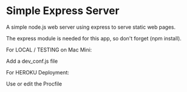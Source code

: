 Simple Express Server
==============

A simple node.js web server using express to serve static web pages.

The express module is needed for this app, so don't forget (npm install).

For LOCAL / TESTING on Mac Mini:

Add a dev_conf.js file

For HEROKU Deployment:

Use or edit the Procfile
